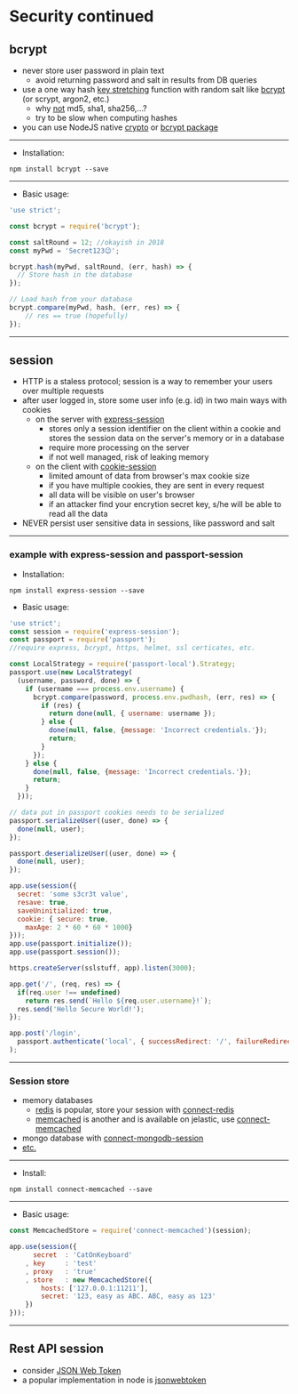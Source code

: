 # Security continued

## bcrypt

* never store user password in plain text
  * avoid returning password and salt in results from DB queries
* use a one way hash [key stretching](https://en.wikipedia.org/wiki/Key_stretching) function with random salt like [bcrypt](https://en.wikipedia.org/wiki/Bcrypt) (or scrypt, argon2, etc.)
  * why [not](https://codahale.com/how-to-safely-store-a-password/) md5, sha1, sha256,...? 
  * try to be slow when computing hashes
* you can use NodeJS native [crypto](https://nodejs.org/api/crypto.html) or [bcrypt package](https://www.npmjs.com/package/bcrypt) 

---

* Installation: 

```shell
npm install bcrypt --save
```

---

* Basic usage:

```javascript
'use strict';

const bcrypt = require('bcrypt');

const saltRound = 12; //okayish in 2018
const myPwd = 'Secret123😉';

bcrypt.hash(myPwd, saltRound, (err, hash) => {
  // Store hash in the database
});

// Load hash from your database
bcrypt.compare(myPwd, hash, (err, res) => {
    // res == true (hopefully)
});
```

---

## session

* HTTP is a staless protocol; session is a way to remember your users over multiple requests
* after user logged in, store some user info (e.g. id) in two main ways with cookies
  * on the server with [express-session](https://www.npmjs.com/package/express-session)
    * stores only a session identifier on the client within a cookie and stores the session data on the server's memory or in a database
    * require more processing on the server
    * if not well managed, risk of leaking memory
  * on the client with [cookie-session](https://www.npmjs.com/package/cookie-session)
    * limited amount of data from browser's max cookie size 
    * if you have multiple cookies, they are sent in every request
    * all data will be visible on user's browser
    * if an attacker find your encrytion secret key, s/he will be able to read all the data 
* NEVER persist user sensitive data in sessions, like password and salt

---

### example with express-session and passport-session

* Installation:

```shell
npm install express-session --save
```

* Basic usage:

```javascript
'use strict';
const session = require('express-session');
const passport = require('passport');
//require express, bcrypt, https, helmet, ssl certicates, etc.

const LocalStrategy = require('passport-local').Strategy;
passport.use(new LocalStrategy(
  (username, password, done) => {
    if (username === process.env.username) {
      bcrypt.compare(password, process.env.pwdhash, (err, res) => {
        if (res) {
          return done(null, { username: username });
        } else {
          done(null, false, {message: 'Incorrect credentials.'});
          return;
        } 
      });
    } else {
      done(null, false, {message: 'Incorrect credentials.'});
      return;
    }
  }));

// data put in passport cookies needs to be serialized
passport.serializeUser((user, done) => {
  done(null, user);
});

passport.deserializeUser((user, done) => {
  done(null, user);
});

app.use(session({
  secret: 'some s3cr3t value',
  resave: true,
  saveUninitialized: true,
  cookie: { secure: true,
    maxAge: 2 * 60 * 60 * 1000}
}));
app.use(passport.initialize());
app.use(passport.session());

https.createServer(sslstuff, app).listen(3000);

app.get('/', (req, res) => {
  if(req.user !== undefined)
    return res.send(`Hello ${req.user.username}!`);
  res.send('Hello Secure World!');
});

app.post('/login', 
  passport.authenticate('local', { successRedirect: '/', failureRedirect: '/failed' })
);
```

---

### Session store

* memory databases
  * [redis](https://redis.io/) is popular, store your session with [connect-redis](https://www.npmjs.com/package/connect-redis)
  * [memcached](https://memcached.org/) is another and is available on jelastic, use [connect-memcached](https://www.npmjs.com/package/connect-memcached)
* mongo database with [connect-mongodb-session](https://www.npmjs.com/package/connect-mongodb-session)
* [etc.](https://www.npmjs.com/package/express-session#compatible-session-stores)

---

* Install:

```shell
npm install connect-memcached --save
```

---

* Basic usage:

```javascript
const MemcachedStore = require('connect-memcached')(session);

app.use(session({
      secret  : 'CatOnKeyboard'
    , key     : 'test'
    , proxy   : 'true'
    , store   : new MemcachedStore({
        hosts: ['127.0.0.1:11211'],
        secret: '123, easy as ABC. ABC, easy as 123'
    })
}));
```

---

## Rest API session

* consider [JSON Web Token](https://en.wikipedia.org/wiki/JSON_Web_Token)
* a popular implementation in node is [jsonwebtoken](https://www.npmjs.com/package/jsonwebtoken)


